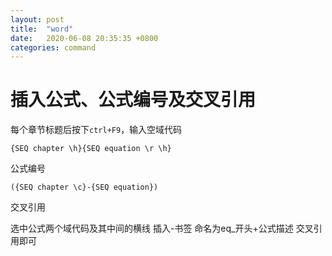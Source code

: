 ```yaml
---
layout: post
title:  "word"
date:   2020-06-08 20:35:35 +0800
categories: command
---
```


# 插入公式、公式编号及交叉引用

每个章节标题后按下`ctrl+F9`，输入空域代码
```
{SEQ chapter \h}{SEQ equation \r \h}
```

公式编号
```
({SEQ chapter \c}-{SEQ equation})
```

交叉引用

选中公式两个域代码及其中间的横线
插入-书签
命名为eq_开头+公式描述
交叉引用即可